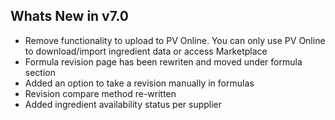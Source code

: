 Whats New in v7.0
----------------------
- Remove functionality to upload to PV Online.
  You can only use PV Online to download/import ingredient data or access Marketplace
- Formula revision page has been rewriten and moved under formula section
- Added an option to take a revision manually in formulas
- Revision compare method re-written
- Added ingredient availability status per supplier